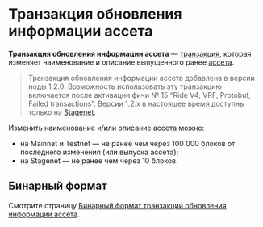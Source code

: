 # Транзакция обновления информации ассета

**Транзакция обновления информации ассета** — [транзакция](/ru/blockchain/transaction), которая изменяет наименование и описание выпущенного ранее [ассета](/ru/blockchain/token).

> Транзакция обновления информации ассета добавлена в версии ноды 1.2.0. Возможность использовать эту транзакцию включается после активации фичи №&nbsp;15 “Ride V4, VRF, Protobuf, Failed transactions”. Версии 1.2.x в настоящее время доступны только на [Stagenet](/ru/blockchain/blockchain-network/stage-network).

Изменить наименование и/или описание ассета можно:
* на Mainnet и Testnet — не ранее чем через 100 000 блоков от последнего изменения (или выпуска ассета);
* на Stagenet — не ранее чем через 10 блоков.

## Бинарный формат

Смотрите страницу [Бинарный формат транзакции обновления информации ассета](/ru/blockchain/binary-format/transaction-binary-format/update-asset-info-transaction-binary-format).
